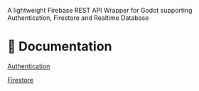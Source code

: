A lightweight Firebase REST API Wrapper for Godot supporting Authentication, Firestore and Realtime Database

# 📖 Documentation
[Authentication](https://github.com/LeoClose/godot-firebase-lite/blob/main/addons/godot_firebase_lite/Authentication/Authentication.md)

[Firestore](https://github.com/LeoClose/godot-firebase-lite/blob/main/addons/godot_firebase_lite/Firestore/Firestore.md)
